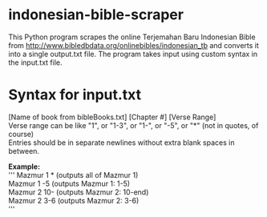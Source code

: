 # indonesian-bible-scraper
This Python program scrapes the online Terjemahan Baru Indonesian Bible from http://www.bibledbdata.org/onlinebibles/indonesian_tb and converts it into a single output.txt file. The program takes input using custom syntax in the input.txt file. 

# Syntax for input.txt
[Name of book from bibleBooks.txt] <space> [Chapter #] <space> [Verse Range]  
Verse range can be like "1", or "1-3", or "1-", or "-5", or "*" (not in quotes, of course)  
Entries should be in separate newlines without extra blank spaces in between.  
  
**Example:**  
'''
  Mazmur 1 * (outputs all of Mazmur 1)  
  Mazmur 1 -5 (outputs Mazmur 1: 1-5)  
  Mazmur 2 10- (outputs Mazmur 2: 10-end)  
  Mazmur 2 3-6 (outputs Mazmur 2: 3-6)  
'''
